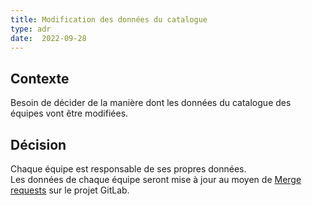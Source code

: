 ```yaml
---
title: Modification des données du catalogue
type: adr
date:  2022-09-28
---
```

## Contexte

Besoin de décider de la manière dont les données du catalogue des équipes vont être modifiées.

## Décision

Chaque équipe est responsable de ses propres données.  
Les données de chaque équipe seront mise à jour au moyen de [Merge requests](https://docs.gitlab.com/ee/user/project/merge_requests/) sur le projet GitLab.  
